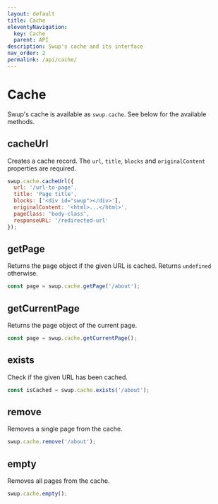 ```yaml
---
layout: default
title: Cache
eleventyNavigation:
  key: Cache
  parent: API
description: Swup's cache and its interface
nav_order: 2
permalink: /api/cache/
---
```


# Cache

Swup's cache is available as `swup.cache`. See below for the available methods.

## cacheUrl

Creates a cache record. The `url`, `title`, `blocks` and `originalContent` properties are required.

```javascript
swup.cache.cacheUrl({
  url: '/url-to-page',
  title: 'Page title',
  blocks: ['<div id="swup"></div>'],
  originalContent: '<html>...</html>',
  pageClass: 'body-class',
  responseURL: '/redirected-url'
});
```

## getPage

Returns the page object if the given URL is cached. Returns `undefined` otherwise.

```javascript
const page = swup.cache.getPage('/about');
```

## getCurrentPage

Returns the page object of the current page.

```javascript
const page = swup.cache.getCurrentPage();
```

## exists

Check if the given URL has been cached.

```javascript
const isCached = swup.cache.exists('/about');
```

## remove

Removes a single page from the cache.

```javascript
swup.cache.remove('/about');
```

## empty

Removes all pages from the cache.

```javascript
swup.cache.empty();
```
